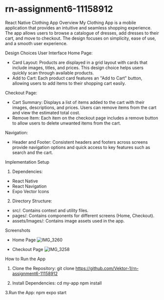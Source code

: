 # rn-assignment6-11158912
React Native Clothing App
Overview
My Clothing App is a mobile application that provides an intuitive and seamless shopping experience. The app allows users to browse a catalogue of dresses, add dresses to their cart, and move to checkout. The design focuses on simplicity, ease of use, and a smooth user experience.

Design Choices
User Interface
Home Page:
- Card Layout: Products are displayed in a grid layout with cards that include images, titles, and prices. This design choice helps users quickly scan through available products.
- Add to Cart: Each product card features an "Add to Cart" button, allowing users to add items to their shopping cart easily.

Checkout Page:
- Cart Summary: Displays a list of items added to the cart with their images, descriptions, and prices. Users can remove items from the cart and view the estimated total cost.
- Remove Item: Each item on the checkout page includes a remove button to allow users to delete unwanted items from the cart.

Navigation:
- Header and Footer: Consistent headers and footers across screens provide navigation options and quick access to key features such as search and the cart.

Implementation
Setup
1. Dependencies:
  - React Native
  - React Navigation
  - Expo Vector Icons

2. Directory Structure:
  - src/: Contains context and utility files.
  - pages/: Contains components for different screens (Home, Checkout).
  - assets/Images/: Contains image assets used in the app.
 
Screenshots
- Home Page
![IMG_3260](https://github.com/Vektor-1/rn-assignment6-11158912/assets/170606617/38f09f0a-865e-4508-baa7-b1855f4e2db7)

- Checkout Page
![IMG_3258](https://github.com/Vektor-1/rn-assignment6-11158912/assets/170606617/fe61827e-32a2-40a4-82a8-4d6b22879c28)

How to Run the App
1. Clone the Repository:
git clone https://github.com/Vektor-1/rn-assignment6-11158912

2. Install Dependencies:
cd my-app
npm install

3.Run the App:
npm expo start

